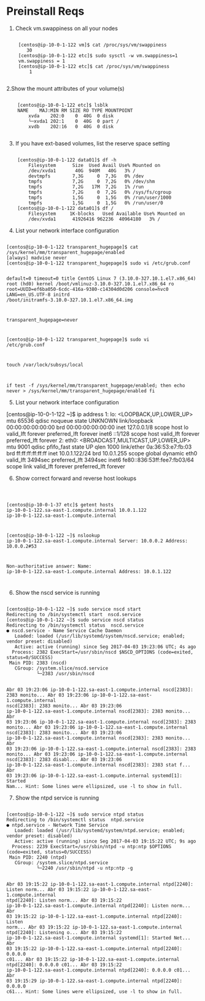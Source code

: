 # Preinstall Reqs
1. Check vm.swappiness on all your nodes
    
    <code>
    [centos@ip-10-0-1-122 vm]$ cat /proc/sys/vm/swappiness
       30
    [centos@ip-10-0-1-122 etc]$ sudo sysctl -w vm.swappiness=1
	vm.swappiness = 1
    [centos@ip-10-0-1-122 etc]$ cat /proc/sys/vm/swappiness 
        1
    </code>
  2.Show the mount attributes of your volume(s)
  
  <code>
	[centos@ip-10-0-1-122 etc]$ lsblk
	NAME    MAJ:MIN RM SIZE RO TYPE MOUNTPOINT
		xvda    202:0    0  40G  0 disk 
		└─xvda1 202:1    0  40G  0 part /
		xvdb    202:16   0  40G  0 disk
  </code>
  
  3. If you have ext-based volumes, list the reserve space setting
	
<code>
	[centos@ip-10-0-1-122 data01]$ df -h
		Filesystem      Size  Used Avail Use% Mounted on
		/dev/xvda1       40G  940M   40G   3% /
		devtmpfs        7,3G     0  7,3G   0% /dev
		tmpfs           7,2G     0  7,2G   0% /dev/shm
		tmpfs           7,2G   17M  7,2G   1% /run
		tmpfs           7,2G     0  7,2G   0% /sys/fs/cgroup
		tmpfs           1,5G     0  1,5G   0% /run/user/1000
		tmpfs           1,5G     0  1,5G   0% /run/user/0
	[centos@ip-10-0-1-122 data01]$ df /
		Filesystem     1K-blocks   Used Available Use% Mounted on
		/dev/xvda1      41926416 962236  40964180   3% /
</code>

4. List your network interface configuration

<code>
[centos@ip-10-0-1-122 transparent_hugepage]$ cat /sys/kernel/mm/transparent_hugepage/enabled 
[always] madvise never
[centos@ip-10-0-1-122 transparent_hugepage]$ sudo vi /etc/grub.conf

default=0
timeout=0
title CentOS Linux 7 (3.10.0-327.10.1.el7.x86_64)
        root (hd0)
        kernel /boot/vmlinuz-3.10.0-327.10.1.el7.x86_64 ro root=UUID=ef6ba050-6cdc-416a-9380-c14304d0d206 console=hvc0 LANG=en_US.UTF-8
        initrd /boot/initramfs-3.10.0-327.10.1.el7.x86_64.img

transparent_hugepage=never

[centos@ip-10-0-1-122 transparent_hugepage]$ sudo vi /etc/grub.conf

touch /var/lock/subsys/local

if test -f
/sys/kernel/mm/transparent_hugepage/enabled; then
   echo never > /sys/kernel/mm/transparent_hugepage/enabled
fi
</code>

5. List your network interface configuration

[centos@ip-10-0-1-122 ~]$ ip address
1: lo: <LOOPBACK,UP,LOWER_UP> mtu 65536 qdisc noqueue state UNKNOWN 
    link/loopback 00:00:00:00:00:00 brd 00:00:00:00:00:00
    inet 127.0.0.1/8 scope host lo
       valid_lft forever preferred_lft forever
    inet6 ::1/128 scope host 
       valid_lft forever preferred_lft forever
2: eth0: <BROADCAST,MULTICAST,UP,LOWER_UP> mtu 9001 qdisc pfifo_fast state UP qlen 1000
    link/ether 0a:36:53:e7:fb:03 brd ff:ff:ff:ff:ff:ff
    inet 10.0.1.122/24 brd 10.0.1.255 scope global dynamic eth0
       valid_lft 3494sec preferred_lft 3494sec
    inet6 fe80::836:53ff:fee7:fb03/64 scope link 
       valid_lft forever preferred_lft forever

6. Show correct forward and reverse host lookups

<code>

[centos@ip-10-0-1-37 etc]$ getent hosts  ip-10-0-1-122.sa-east-1.compute.internal
10.0.1.122      ip-10-0-1-122.sa-east-1.compute.internal

[centos@ip-10-0-1-122 ~]$ nslookup ip-10-0-1-122.sa-east-1.compute.internal
Server:         10.0.0.2
Address:        10.0.0.2#53

Non-authoritative answer:
Name:   ip-10-0-1-122.sa-east-1.compute.internal
Address: 10.0.1.122
      
</code>

6. Show the nscd service is running

<code>
[centos@ip-10-0-1-122 ~]$ sudo service nscd start
Redirecting to /bin/systemctl start  nscd.service
[centos@ip-10-0-1-122 ~]$ sudo service nscd status
Redirecting to /bin/systemctl status  nscd.service
● nscd.service - Name Service Cache Daemon
   Loaded: loaded (/usr/lib/systemd/system/nscd.service; enabled; vendor preset: disabled)
   Active: active (running) since Seg 2017-04-03 19:23:06 UTC; 4s ago
  Process: 2382 ExecStart=/usr/sbin/nscd $NSCD_OPTIONS (code=exited, status=0/SUCCESS)
 Main PID: 2383 (nscd)
   CGroup: /system.slice/nscd.service
           └─2383 /usr/sbin/nscd

Abr 03 19:23:06 ip-10-0-1-122.sa-east-1.compute.internal nscd[2383]: 2383 monito...
Abr 03 19:23:06 ip-10-0-1-122.sa-east-1.compute.internal nscd[2383]: 2383 monito...
Abr 03 19:23:06 ip-10-0-1-122.sa-east-1.compute.internal nscd[2383]: 2383 monito...
Abr 03 19:23:06 ip-10-0-1-122.sa-east-1.compute.internal nscd[2383]: 2383 monito...
Abr 03 19:23:06 ip-10-0-1-122.sa-east-1.compute.internal nscd[2383]: 2383 monito...
Abr 03 19:23:06 ip-10-0-1-122.sa-east-1.compute.internal nscd[2383]: 2383 monito...
Abr 03 19:23:06 ip-10-0-1-122.sa-east-1.compute.internal nscd[2383]: 2383 monito...
Abr 03 19:23:06 ip-10-0-1-122.sa-east-1.compute.internal nscd[2383]: 2383 disabl...
Abr 03 19:23:06 ip-10-0-1-122.sa-east-1.compute.internal nscd[2383]: 2383 stat f...
Abr 03 19:23:06 ip-10-0-1-122.sa-east-1.compute.internal systemd[1]: Started Nam...
Hint: Some lines were ellipsized, use -l to show in full.
</code>

7. Show the ntpd service is running

<code>
[centos@ip-10-0-1-122 ~]$ sudo service ntpd status
Redirecting to /bin/systemctl status  ntpd.service
● ntpd.service - Network Time Service
   Loaded: loaded (/usr/lib/systemd/system/ntpd.service; enabled; vendor preset: disabled)
   Active: active (running) since Seg 2017-04-03 19:15:22 UTC; 9s ago
  Process: 2239 ExecStart=/usr/sbin/ntpd -u ntp:ntp $OPTIONS (code=exited, status=0/SUCCESS)
 Main PID: 2240 (ntpd)
   CGroup: /system.slice/ntpd.service
           └─2240 /usr/sbin/ntpd -u ntp:ntp -g

Abr 03 19:15:22 ip-10-0-1-122.sa-east-1.compute.internal ntpd[2240]: Listen norm...
Abr 03 19:15:22 ip-10-0-1-122.sa-east-1.compute.internal ntpd[2240]: Listen norm...
Abr 03 19:15:22 ip-10-0-1-122.sa-east-1.compute.internal ntpd[2240]: Listen norm...
Abr 03 19:15:22 ip-10-0-1-122.sa-east-1.compute.internal ntpd[2240]: Listen norm...
Abr 03 19:15:22 ip-10-0-1-122.sa-east-1.compute.internal ntpd[2240]: Listening o...
Abr 03 19:15:22 ip-10-0-1-122.sa-east-1.compute.internal systemd[1]: Started Net...
Abr 03 19:15:22 ip-10-0-1-122.sa-east-1.compute.internal ntpd[2240]: 0.0.0.0 c01...
Abr 03 19:15:22 ip-10-0-1-122.sa-east-1.compute.internal ntpd[2240]: 0.0.0.0 c01...
Abr 03 19:15:22 ip-10-0-1-122.sa-east-1.compute.internal ntpd[2240]: 0.0.0.0 c01...
Abr 03 19:15:29 ip-10-0-1-122.sa-east-1.compute.internal ntpd[2240]: 0.0.0.0 c61...
Hint: Some lines were ellipsized, use -l to show in full.
</code>
